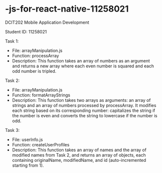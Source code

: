 # -js-for-react-native-11258021
 DCIT202 Mobile Application Development

 Student ID: 11258021

 Task 1:
- File: arrayManipulation.js
- Function: processArray
- Description: This function takes an array of numbers as an argument and returns a new array where each even number is squared and each odd number is tripled.

 Task 2:
- File: arrayManipulation.js
- Function: formatArrayStrings
- Description: This function takes two arrays as arguments: an array of strings and an array of numbers processed by processArray. It modifies each string based on its corresponding number: capitalizes the string if the number is even and converts the string to lowercase if the number is odd.

Task 3:
- File: userInfo.js
- Function: createUserProfiles
- Description: This function takes an array of names and the array of modified names from Task 2, and returns an array of objects, each containing originalName, modifiedName, and id (auto-incremented starting from 1).
